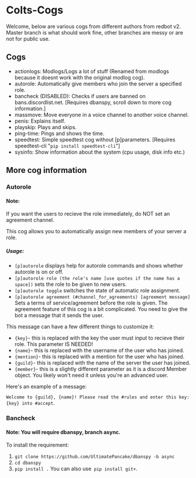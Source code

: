 # Colts-Cogs

Welcome, below are various cogs from different authors from redbot v2. Master branch is what should work fine, other branches are messy or are not for public use.


## Cogs
- actionlogs:     Modlogs/Logs a lot of stuff (Renamed from modlogs because it doesnt work with the original modlog cog).
- autorole:       Automatically give members who join the server a specified role.
- bancheck (DISABLED):       Checks if users are banned on bans.discordlist.net. [Requires dbanspy, scroll down to more cog information.]
- massmove:       Move everyone in a voice channel to another voice channel.
- penis:          Explains itself.
- playskip:       Plays and skips.
- ping-time:      Pings and shows the time.
- speedtest:      Simple speedtest cog without [p]parameters. [Requires speedtest-cli "`pip install speedtest-cli`"]
- sysinfo:        Show information about the system (cpu usage, disk info etc.)</li>


## More cog information
### Autorole
#### Note:
If you want the users to recieve the role immediately, do NOT set an agreement channel.

This cog allows you to automatically assign new members of your server a role.
##### Usage:
- `[p]autorole` displays help for autorole commands and shows whether autorole is on or off.
- `[p]autorole role (the role's name [use quotes if the name has a space])` sets the role to be given to new users.
- `[p]autorole toggle` switches the state of automatic role assignment.
- `[p]autorole agreement (#channel_for_agreements) [agreement message]` Sets a terms of service/agreement before the role is given.
The agreement feature of this cog is a bit complicated. You need to give the bot a message that it sends the user.

This message can have a few different things to customize it:

- `{key}`- this is replaced with the key the user must input to recieve their role. This parameter IS NEEDED!</li>
- `{name}`- this is replaced with the username of the user who has joined.</li>
- `{mention}`- this is replaced with a mention for the user who has joined.</li>
- `{guild}`- this is replaced with the name of the server the user has joined.</li>
- `{member}`- this is a slightly different parameter as it is a discord Member object. You likely won't need it unless you're an advanced user.

Here's an example of a message:

`Welcome to {guild}, {name}! Please read the #rules and enter this key: {key} into #accept`.

### Bancheck
#### Note: You will require dbanspy, branch async.
To install the requirement:
1) `git clone https://github.com/UltimatePancake/dbanspy -b async`
2) `cd dbanspy`
3) `pip install .`
You can also use` pip install git+`.
